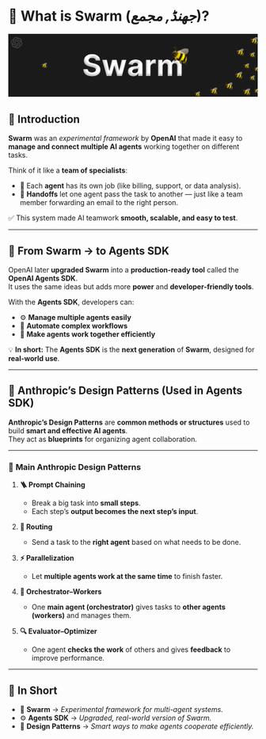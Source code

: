 # 🧠 **What is Swarm (_جھنڈ, مجمع_)?**

![OpenAI Swarm](images/swarm.png)


## 🚀 **Introduction**

**Swarm** was an *experimental framework* by **OpenAI** that made it easy to **manage and connect multiple AI agents** working together on different tasks.

Think of it like a **team of specialists**:

- 🧾 Each **agent** has its own job (like billing, support, or data analysis).  
- 🔄 **Handoffs** let one agent pass the task to another — just like a team member forwarding an email to the right person.  

✅ This system made AI teamwork **smooth, scalable, and easy to test**.

---

## 🔁 **From Swarm → to Agents SDK**

OpenAI later **upgraded Swarm** into a **production-ready tool** called the **OpenAI Agents SDK**.  
It uses the same ideas but adds more **power** and **developer-friendly tools**.

With the **Agents SDK**, developers can:

- ⚙️ **Manage multiple agents easily**  
- 🤖 **Automate complex workflows**  
- 🤝 **Make agents work together efficiently**

💡 **In short:** The **Agents SDK** is the **next generation** of **Swarm**, designed for **real-world use**.

---

## 🧩 **Anthropic’s Design Patterns (Used in Agents SDK)**

**Anthropic’s Design Patterns** are **common methods or structures** used to build **smart and effective AI agents**.  
They act as **blueprints** for organizing agent collaboration.

---

### 🧱 **Main Anthropic Design Patterns**

1. **🪜 Prompt Chaining**  
   - Break a big task into **small steps**.  
   - Each step’s **output becomes the next step’s input**.  

2. **🧭 Routing**  
   - Send a task to the **right agent** based on what needs to be done.  

3. **⚡ Parallelization**  
   - Let **multiple agents work at the same time** to finish faster.  

4. **🎯 Orchestrator–Workers**  
   - One **main agent (orchestrator)** gives tasks to **other agents (workers)** and manages them.  

5. **🔍 Evaluator–Optimizer**  
   - One agent **checks the work** of others and gives **feedback** to improve performance.  

---

## 🧾 **In Short**

- 🧠 **Swarm** → *Experimental framework for multi-agent systems.*  
- ⚙️ **Agents SDK** → *Upgraded, real-world version of Swarm.*  
- 🧩 **Design Patterns** → *Smart ways to make agents cooperate efficiently.*


